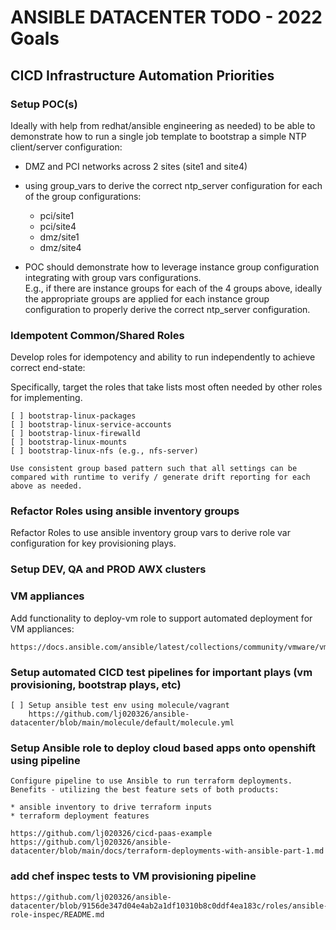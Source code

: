 
# ANSIBLE DATACENTER TODO - 2022 Goals

## CICD Infrastructure Automation Priorities

### Setup POC(s)

Ideally with help from redhat/ansible engineering as needed) to be able to demonstrate how to run a single job template to bootstrap a simple NTP client/server configuration:

* DMZ and PCI networks across 2 sites (site1 and site4)
  
* using group_vars to derive the correct ntp_server configuration for each of the group configurations:
  
  - pci/site1
  - pci/site4
  - dmz/site1
  - dmz/site4

* POC should demonstrate how to leverage instance group configuration integrating with group vars configurations.<br>
 E.g., if there are instance groups for each of the 4 groups above, ideally the appropriate groups are applied for each instance group configuration to properly derive the correct ntp_server configuration.  


### Idempotent Common/Shared Roles

Develop roles for idempotency and ability to run independently to achieve correct end-state:

Specifically, target the roles that take lists most often needed by other roles for implementing.

    [ ] bootstrap-linux-packages
    [ ] bootstrap-linux-service-accounts
    [ ] bootstrap-linux-firewalld
    [ ] bootstrap-linux-mounts
    [ ] bootstrap-linux-nfs (e.g., nfs-server)

    Use consistent group based pattern such that all settings can be compared with runtime to verify / generate drift reporting for each above as needed. 

### Refactor Roles using ansible inventory groups

Refactor Roles to use ansible inventory group vars to derive role var configuration for key provisioning plays.


### Setup DEV, QA and PROD AWX clusters
 
### VM appliances

Add functionality to deploy-vm role to support automated deployment for VM appliances:

    https://docs.ansible.com/ansible/latest/collections/community/vmware/vmware_deploy_ovf_module.html

### Setup automated CICD test pipelines for important plays (vm provisioning, bootstrap plays, etc)

    [ ] Setup ansible test env using molecule/vagrant
        https://github.com/lj020326/ansible-datacenter/blob/main/molecule/default/molecule.yml

### Setup Ansible role to deploy cloud based apps onto openshift using pipeline

    Configure pipeline to use Ansible to run terraform deployments.
    Benefits - utilizing the best feature sets of both products:

    * ansible inventory to drive terraform inputs
    * terraform deployment features 

    https://github.com/lj020326/cicd-paas-example
    https://github.com/lj020326/ansible-datacenter/blob/main/docs/terraform-deployments-with-ansible-part-1.md


### add chef inspec tests to VM provisioning pipeline

    https://github.com/lj020326/ansible-datacenter/blob/9156de347d04e4ab2a1df10310b8c0ddf4ea183c/roles/ansible-role-inspec/README.md

